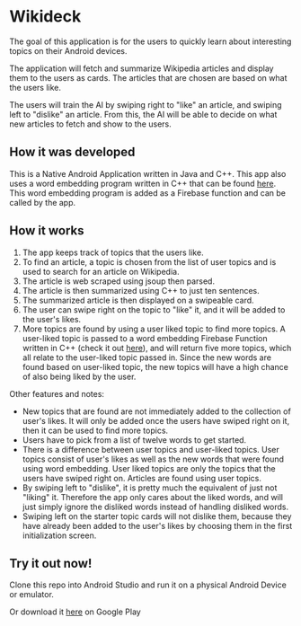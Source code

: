 # Wikideck

The goal of this application is for the users to quickly learn about interesting topics on their Android devices.

The application will fetch and summarize Wikipedia articles and display them to the users as cards. The articles that are chosen are based on what the users like.

The users will train the AI by swiping right to "like" an article, and swiping left to "dislike" an article. From this, the AI will be able to decide on what new articles to fetch and show to the users.

## How it was developed

This is a Native Android Application written in Java and C++. This app also uses a word embedding program written in C++ that can be found [here](https://github.com/kylewuu/Word-Embedding). This word embedding program is added as a Firebase function and can be called by the app.

## How it works

1. The app keeps track of topics that the users like.
2. To find an article, a topic is chosen from the list of user topics and is used to search for an article on Wikipedia.
3. The article is web scraped using jsoup then parsed.
4. The article is then summarized using C++ to just ten sentences.
5. The summarized article is then displayed on a swipeable card.
6. The user can swipe right on the topic to "like" it, and it will be added to the user's likes.
7. More topics are found by using a user liked topic to find more topics. A user-liked topic is passed to a word embedding Firebase Function written in C++ (check it out [here](https://github.com/kylewuu/Word-Embedding)), and will return five more topics, which all relate to the user-liked topic passed in. Since the new words are found based on user-liked topic, the new topics will have a high chance of also being liked by the user.

Other features and notes:

- New topics that are found are not immediately added to the collection of user's likes. It will only be added once the users have swiped right on it, then it can be used to find more topics.
- Users have to pick from a list of twelve words to get started.
- There is a difference between user topics and user-liked topics. User topics consist of user's likes as well as the new words that were found using word embedding. User liked topics are only the topics that the users have swiped right on. Articles are found using user topics.
- By swiping left to "dislike", it is pretty much the equivalent of just not "liking" it. Therefore the app only cares about the liked words, and will just simply ignore the disliked words instead of handling disliked words.
- Swiping left on the starter topic cards will not dislike them, because they have already been added to the user's likes by choosing them in the first initialization screen.

## Try it out now!

Clone this repo into Android Studio and run it on a physical Android Device or emulator.

Or download it [here](https://play.google.com/store/apps/details?id=com.app.tfk) on Google Play
